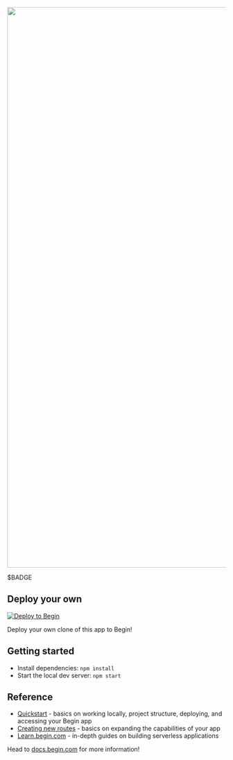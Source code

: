 <img src="https://static.begin.app/google-oauth/readme-banner.png" width="1292">

$BADGE

## Deploy your own

[![Deploy to Begin](https://static.begin.com/deploy-to-begin.svg)](https://begin.com/apps/create?template=https://github.com/begin-examples/learn-node-oauth)

Deploy your own clone of this app to Begin!

## Getting started

- Install dependencies: `npm install`
- Start the local dev server: `npm start`


## Reference

- [Quickstart](https://docs.begin.com/en/guides/quickstart/) - basics on working locally, project structure, deploying, and accessing your Begin app
- [Creating new routes](https://docs.begin.com/en/functions/creating-new-functions) - basics on expanding the capabilities of your app
- [Learn.begin.com](https://learn.begin.com) - in-depth guides on building serverless applications

Head to [docs.begin.com](https://docs.begin.com/) for more information!